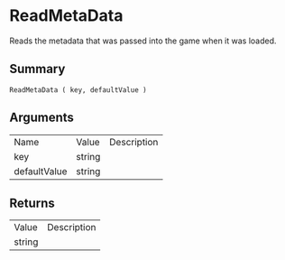 # ReadMetaData

Reads the metadata that was passed into the game when it was loaded.

## Summary

`ReadMetaData ( key, defaultValue )`

## Arguments

<table>
  <tr>
    <td>Name</td>
    <td>Value</td>
    <td>Description</td>
  </tr>
  <tr>
    <td>key</td>
    <td>string</td>
    <td></td>
  </tr>
  <tr>
    <td>defaultValue</td>
    <td>string</td>
    <td></td>
  </tr>
</table>


## Returns

<table>
  <tr>
    <td>Value</td>
    <td>Description</td>
  </tr>
  <tr>
    <td>string</td>
    <td></td>
  </tr>
</table>



